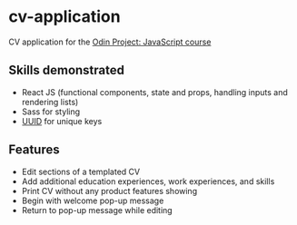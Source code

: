 # cv-application
CV application for the <a href="https://www.theodinproject.com/lessons/node-path-javascript-cv-application">Odin Project: JavaScript course</a>

## Skills demonstrated
- React JS (functional components, state and props, handling inputs and rendering lists)
- Sass for styling
- <a href="https://www.npmjs.com/package/uuid">UUID</a> for unique keys

## Features
- Edit sections of a templated CV
- Add additional education experiences, work experiences, and skills
- Print CV without any product features showing
- Begin with welcome pop-up message
- Return to pop-up message while editing